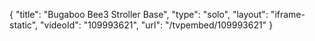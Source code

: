 {
    "title": "Bugaboo Bee3 Stroller Base",
    "type": "solo",
    "layout": "iframe-static",
    "videoId": "109993621",
    "url": "\/tvpembed\/109993621"
}